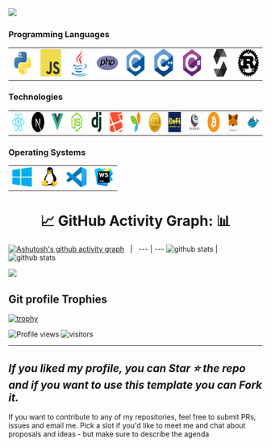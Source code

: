 <p>
  <a href="https://github.com/ninja-1337"><img src="https://readme-typing-svg.herokuapp.com/?lines=Hi+there+👋,+I+am+Ara+Grygorian;+Welcome+to+My+GitHub+Profile!;Python%20Developer;Langchain%20Developer;ChatGPT%20Developer;Penetration+tester;8%2B%20years%20of%20coding%20experience;Always%20learning%20new%20skills&font=Roboto&center=true&width=850&height=120&color=58a6ff&vCenter=true&size=45%22"></a>
</p>




<h3 align="left">Programming Languages</h3>
<table>
  <tr>
    <td><img src="https://github.com/devicons/devicon/blob/master/icons/python/python-original.svg" alt="python" width="55" height="55"/></td>
    <td><img src="https://github.com/devicons/devicon/blob/master/icons/javascript/javascript-original.svg" alt="javascript" width="55" height="55"/></td>
    <td><img src="https://github.com/devicons/devicon/blob/master/icons/java/java-original.svg" alt="java" width="55" height="55"/></td>
    <td><img src="https://github.com/devicons/devicon/blob/master/icons/php/php-original.svg" alt="php" width="55" height="55"/></td>
    <td><img src="https://github.com/devicons/devicon/blob/master/icons/c/c-original.svg" alt="c" width="55" height="55"/></td>
    <td><img src="https://github.com/devicons/devicon/blob/master/icons/cplusplus/cplusplus-original.svg" alt="c++" width="55" height="55"/></td>
    <td><img src="https://github.com/devicons/devicon/blob/master/icons/csharp/csharp-original.svg" alt="c#" width="55" height="55"/></td>
    <td><img src="https://github.com/devicons/devicon/blob/master/icons/solidity/solidity-original.svg" alt="solidity" width="55" height="55"/></td>
    <td><img src="https://github.com/devicons/devicon/blob/master/icons/rust/rust-plain.svg" alt="rust" width="55" height="55"/></td>
  </tr>  
</table>
  
<h3 align="left">Technologies</h3>
<table>
  <tr>
    <td><img src="https://github.com/devicons/devicon/blob/master/icons/react/react-original.svg" alt="react" width="40" height="40"/></td>
    <td><img src="https://github.com/devicons/devicon/blob/master/icons/nextjs/nextjs-original.svg" alt="nextjs" width="40" height="40"/></td>
    <td><img src="https://github.com/devicons/devicon/blob/master/icons/vuejs/vuejs-original.svg" alt="vuejs" width="40" height="40"/></td>
    <td><img src="https://github.com/devicons/devicon/blob/master/icons/nodejs/nodejs-original.svg" alt="nodejs" width="40" height="40"/></td>
    <td><img src="https://github.com/devicons/devicon/blob/master/icons/django/django-plain.svg" alt="django" width="40" height="40"/></td>
    <td><img src="https://github.com/devicons/devicon/blob/master/icons/laravel/laravel-plain.svg" alt="laravel" width="40" height="40"/></td>
    <td><img src="https://github.com/devicons/devicon/blob/master/icons/yii/yii-original.svg" alt="yii" width="40" height="40"/></td>
    <td><img src="https://github.com/sunmoon11100/profile/blob/main/icons/icon_nft.png" alt="nft" width="40" height="40"/></td>
    <td><img src="https://github.com/sunmoon11100/profile/blob/main/icons/icon_defi.png" alt="defi" width="40" height="40"/></td>
    <td><img src="https://github.com/sunmoon11100/profile/blob/main/icons/icon_truffle.png" alt="truffle" width="40" height="40"/></td>
    <td><img src="https://github.com/sunmoon11100/profile/blob/main/icons/icon_bitcoin.png" alt="bitcoin" width="40" height="40"/></td>
    <td><img src="https://github.com/sunmoon11100/profile/blob/main/icons/icon_metamask.png" alt="metamask" width="40" height="40"/></td>
    <td><img src="https://github.com/devicons/devicon/blob/master/icons/docker/docker-original.svg" alt="docker" width="40" height="40"/></td>
  </tr>  
</table>

<h3 align="left">Operating Systems</h3>
<table>
  <tr>
  <td><img src="https://github.com/devicons/devicon/blob/master/icons/windows8/windows8-original.svg" alt="windows" width="40" height="40"/></td>
  <td><img src="https://github.com/devicons/devicon/blob/master/icons/linux/linux-original.svg" alt="inux" width="40" height="40"/></td>
  <td><img src="https://github.com/devicons/devicon/blob/master/icons/vscode/vscode-original.svg" alt="vscode" width="40" height="40"/></td>
  <td><img src="https://github.com/devicons/devicon/blob/master/icons/webstorm/webstorm-original.svg" alt="webstorm" width="40" height="40"/></td>
  </tr>  
</table>

<!--   GitHub stats graph -->
<h1 align="center">📈 GitHub Activity Graph: 📊</h1>

[![Ashutosh's github activity graph](https://github-readme-activity-graph.cyclic.app/graph?username=pavlotopdev&theme=react-dark)](https://github.com/ashutosh00710/github-readme-activity-graph)
 &nbsp; | &nbsp;
--- | --- 
![github stats](https://github-readme-stats.vercel.app/api?username=pavlotopdev&show_icons=true&theme=github_dark&include_all_commits=true) | ![github stats](https://github-readme-stats.vercel.app/api/top-langs/?username=pavlotopdev&theme=github_dark&layout=compact)

<p>
  <img src="https://github-readme-streak-stats.herokuapp.com?user=pavlotopdev&theme=dark&date_format=j%2Fn%5B%2FY%5D" />
</p>


## Git profile Trophies
<p> 
  <a href="https://github.com/ryo-ma/github-profile-trophy"><img src="https://github-profile-trophy.vercel.app/?username=pavlotopdev&layout=compact&theme=algolia" alt="trophy" width="700px"/></a> 
</p>

<p>
  <img src="https://gpvc.arturio.dev/ninja-1337" alt="Profile views"/>
  <img src="https://visitor-badge.laobi.icu/badge?page_id=ninja-1337.ninja-1337" alt="visitors"/>
</p>

---
  *If you liked my profile, you can Star ⭐ the repo and if you want to use this template you can Fork it.*
---


If you want to contribute to any of my repositories, feel free to submit PRs, issues and email me. Pick a slot if you'd like to meet me and chat about proposals and ideas - but make sure to describe the agenda
  
